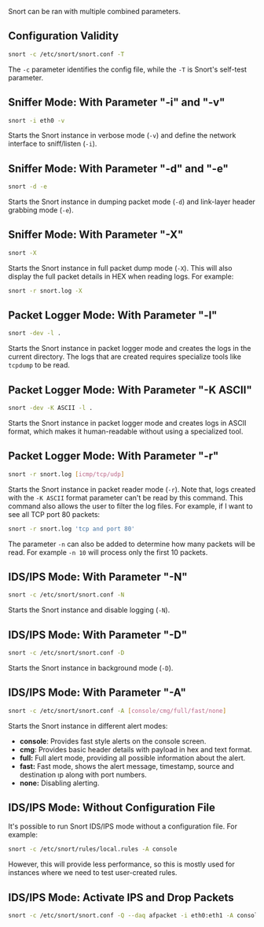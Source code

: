 Snort can be ran with multiple combined parameters.
## Configuration Validity
```bash
snort -c /etc/snort/snort.conf -T
```
The `-c` parameter identifies the config file, while the `-T` is Snort's self-test parameter.
## Sniffer Mode: With Parameter "-i" and "-v"
```bash
snort -i eth0 -v
```
Starts the Snort instance in verbose mode (`-v`) and define the network interface to sniff/listen (`-i`).
## Sniffer Mode: With Parameter "-d" and "-e"
```bash
snort -d -e
```
Starts the Snort instance in dumping packet mode (`-d`) and link-layer header grabbing mode (`-e`).
## Sniffer Mode: With Parameter "-X"
```bash
snort -X
```
Starts the Snort instance in full packet dump mode (`-X`). This will also display the full packet details in HEX when reading logs. For example:
```bash
snort -r snort.log -X
```
## Packet Logger Mode: With Parameter "-l"
```bash
snort -dev -l .
```
Starts the Snort instance in packet logger mode and creates the logs in the current directory. The logs that are created requires specialize tools like `tcpdump` to be read.
## Packet Logger Mode: With Parameter "-K ASCII"
```bash
snort -dev -K ASCII -l .
```
Starts the Snort instance in packet logger mode and creates logs in ASCII format, which makes it human-readable without using a specialized tool.
## Packet Logger Mode: With Parameter "-r"
```bash
snort -r snort.log [icmp/tcp/udp]
```
Starts the Snort instance in packet reader mode (`-r`). Note that, logs created with the `-K ASCII` format parameter can't be read by this command. This command also allows the user to filter the log files. For example, if I want to see all TCP port 80 packets:
```bash
snort -r snort.log 'tcp and port 80'
```

The parameter `-n` can also be added to determine how many packets will be read. For example `-n 10` will process only the first 10 packets.
## IDS/IPS Mode: With Parameter "-N"
```bash
snort -c /etc/snort/snort.conf -N
```
Starts the Snort instance and disable logging (`-N`).
## IDS/IPS Mode: With Parameter "-D"
```bash
snort -c /etc/snort/snort.conf -D
```
Starts the Snort instance in background mode (`-D`).
## IDS/IPS Mode: With Parameter "-A"
```bash
snort -c /etc/snort/snort.conf -A [console/cmg/full/fast/none]
```
Starts the Snort instance in different alert modes:
- **console**: Provides fast style alerts on the console screen.
- **cmg**: Provides basic header details with payload in hex and text format.
- **full:** Full alert mode, providing all possible information about the alert.  
- **fast:** Fast mode, shows the alert message, timestamp, source and destination ıp along with port numbers.
- **none:** Disabling alerting.
## IDS/IPS Mode: Without Configuration File
It's possible to run Snort IDS/IPS mode without a configuration file. For example:
```bash
snort -c /etc/snort/rules/local.rules -A console
```
However, this will provide less performance, so this is mostly used for instances where we need to test user-created rules.
## IDS/IPS Mode: Activate IPS and Drop Packets
```bash
snort -c /etc/snort/snort.conf -Q --daq afpacket -i eth0:eth1 -A console
```